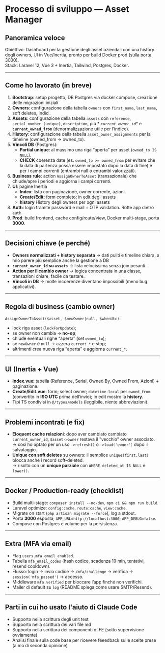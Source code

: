 # Processo di sviluppo — Asset Manager

## Panoramica veloce

Obiettivo: Dashboard per la gestione degli asset aziendali con una history degli owners, UI in Vue/Inertia, pronto per
build Docker prod (sulla porta 3000).  
Stack: Laravel 12, Vue 3 + Inertia, Tailwind, Postgres, Docker.

---

## Come ho lavorato (in breve)

1. **Bootstrap**: setup progetto, DB Postgres via docker compose, creazione delle migrazioni iniziali
2. **Owners**: configurazione della tabella `owners` con `first_name`, `last_name`, soft deletes, indici.
3. **Assets**: configurazione della tabella `assets` con `reference`, `serial_number (unique)`, `description`, più *
   *`current_owner_id`** e **`current_owned_from`** (denormalizzazione utile per l’indice).
4. **History**: configurazione della tabella `asset_owner_assignments` per la timeline (owned_from → owned_to).
5. **Vincoli DB** (Postgres):
    - **Partial unique**: al massimo una riga “aperta” per asset (`owned_to IS NULL`).
    - **CHECK** coerenza date (es. `owned_to >= owned_from` per evitare che la data di partenza possa essere impostato
      dopo la data di fine) e per i campi correnti (entrambi null o entrambi valorizzati).
6. **Business rule**: action `AssignOwnerToAsset` (transazionale) che chiude/apre i periodi e aggiorna i campi correnti.
7. **UI**: pagine Inertia
    - **Index**: lista con paginazione, owner corrente, azioni.
    - **Create/Edit**: form completo; in edit degli assets
    - **history** History degli owners per ogni assets
8. **Auth**: login tramite password e mail + OTP validation. Rotte app dietro `auth`.
9. **Prod**: build frontend, cache config/route/view, Docker multi-stage, porta **3000**.

---

## Decisioni chiave (e perché)

- **Owners normalizzati + history separata** → dati puliti e timeline chiara, a mio parere più semplice anche la
  gestione
  a DB
- **`current_owner_id` su `assets`** → lista velocissima senza join pesanti.
- **Action per il cambio owner** → logica concentrata in una classe, transazioni chiare, facile da testare.
- **Vincoli in DB** → molte incoerenze diventano impossibili (meno bug applicativi).

---

## Regola di business (cambio owner)

`AssignOwnerToAsset($asset, $newOwner|null, $whenUtc)`:

- lock riga asset (`lockForUpdate`);
- se owner non cambia → **no-op**;
- chiude eventuali righe “aperta” (set `owned_to`);
- se `newOwner` è `null` → azzera `current_*` e stop;
- altrimenti crea nuova riga “aperta” e aggiorna `current_*`.

---

## UI (Inertia + Vue)

- **Index.vue**: tabella (Reference, Serial, Owned By, Owned From, Azioni) + paginazione.
- **Create/Edit.vue**: form; select owner; `datetime-local` per `owned_from` (convertito in **ISO UTC** prima
  dell’invio); in edit mostro la **history**.
- Tipi TS condivisi in `@/types/models` (leggibile, niente abbreviazioni).

---

## Problemi incontrati (e fix)

- **Eloquent cache relazioni**: dopo aver cambiato cambiato `current_owner_id`, `$asset->owner` restava il "vecchio"
  owner associato.  
  → così ho optato per un uso `->refresh()` o `->load('owner')` dopo il salvataggio.
- **Unique con soft deletes** su owners: il semplice `unique(first,last)` blocca anche i record soft-deleted.  
  → risolto con un **unique parziale** con `WHERE deleted_at IS NULL` e `lower()`.

---

## Docker / Production-ready (checklist)

- Build multi-stage: `composer install --no-dev`, `npm ci && npm run build`.
- Laravel optimize: `config:cache`, `route:cache`, `view:cache`.
- Migrate on start (`php artisan migrate --force`), log a stdout.
- Porta **3000** esposta; `APP_URL=http://localhost:3000`; `APP_DEBUG=false`.
- Compose con Postgres e volume per la persistenza.

---

## Extra (MFA via email)

- Flag `users.mfa_email_enabled`.
- Tabella `mfa_email_codes` (hash codice, scadenza 10 min, tentativi, resend cooldown).
- Flusso: login → invio codice → `/mfa/challenge` → verifica → `session('mfa_passed')` → accesso.
- Middleware `mfa.verified` per bloccare l’app finché non verifichi.
- Mailer di default su `log` (README spiega come usare SMTP/Resend).

---

## Parti in cui ho usato l'aiuto di Claude Code

- Supporto nella scrittura degli unit test
- Supporto nella scrittura dei vari file md
- Supporto nella scrittura dei componenti di FE (sotto supervisione ovviamente)
- Analisi finale sulla code base per ricevere feeedback sulle scelte prese (a mo di seconda opinione)
